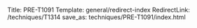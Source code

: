 Title: PRE-T1091
Template: general/redirect-index
RedirectLink: /techniques/T1314
save_as: techniques/PRE-T1091/index.html